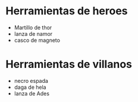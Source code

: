 # Herramientas de heroes

* Martillo de thor
* lanza de namor
* casco de magneto

# Herramientas de villanos

* necro espada 
* daga de hela 
* lanza de Ades